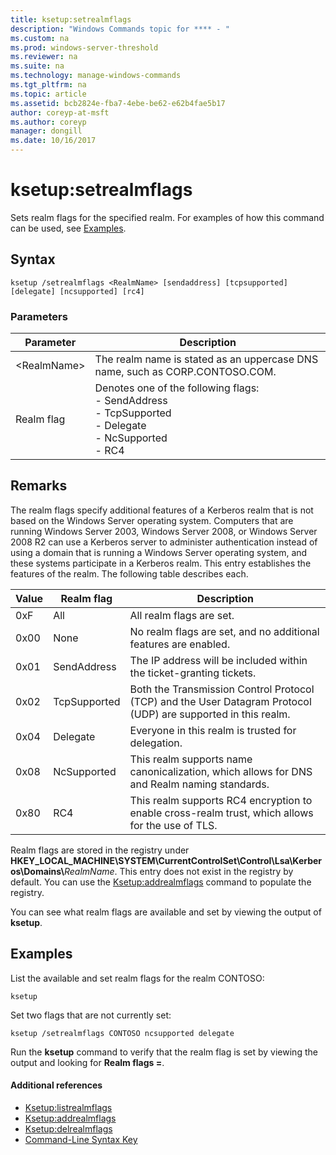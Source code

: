 ```yaml
---
title: ksetup:setrealmflags
description: "Windows Commands topic for **** - "
ms.custom: na
ms.prod: windows-server-threshold
ms.reviewer: na
ms.suite: na
ms.technology: manage-windows-commands
ms.tgt_pltfrm: na
ms.topic: article
ms.assetid: bcb2824e-fba7-4ebe-be62-e62b4fae5b17
author: coreyp-at-msft
ms.author: coreyp
manager: dongill
ms.date: 10/16/2017
---
```


# ksetup:setrealmflags



Sets realm flags for the specified realm. For examples of how this command can be used, see [Examples](#BKMK_Examples).

## Syntax

```
ksetup /setrealmflags <RealmName> [sendaddress] [tcpsupported] [delegate] [ncsupported] [rc4]
```

### Parameters

|Parameter|Description|
|---------|-----------|
|\<RealmName>|The realm name is stated as an uppercase DNS name, such as CORP.CONTOSO.COM.|
|Realm flag|Denotes one of the following flags:</br>-   SendAddress</br>-   TcpSupported</br>-   Delegate</br>-   NcSupported</br>-   RC4|

## Remarks

The realm flags specify additional features of a Kerberos realm that is not based on the Windows Server operating system. Computers that are running Windows Server 2003, Windows Server 2008, or Windows Server 2008 R2 can use a Kerberos server to administer authentication instead of using a domain that is running a Windows Server operating system, and these systems participate in a Kerberos realm. This entry establishes the features of the realm. The following table describes each.

|Value|Realm flag|Description|
|-----|----------|-----------|
|0xF|All|All realm flags are set.|
|0x00|None|No realm flags are set, and no additional features are enabled.|
|0x01|SendAddress|The IP address will be included within the ticket-granting tickets.|
|0x02|TcpSupported|Both the Transmission Control Protocol (TCP) and the User Datagram Protocol (UDP) are supported in this realm.|
|0x04|Delegate|Everyone in this realm is trusted for delegation.|
|0x08|NcSupported|This realm supports name canonicalization, which allows for DNS and Realm naming standards.|
|0x80|RC4|This realm supports RC4 encryption to enable cross-realm trust, which allows for the use of TLS.|

Realm flags are stored in the registry under **HKEY_LOCAL_MACHINE\SYSTEM\CurrentControlSet\Control\Lsa\Kerberos\Domains\\**<em>RealmName</em>. This entry does not exist in the registry by default. You can use the [Ksetup:addrealmflags](ksetup-addrealmflags.md) command to populate the registry.

You can see what realm flags are available and set by viewing the output of **ksetup**.

## <a name="BKMK_Examples"></a>Examples

List the available and set realm flags for the realm CONTOSO:
```
ksetup
```
Set two flags that are not currently set:
```
ksetup /setrealmflags CONTOSO ncsupported delegate
```
Run the **ksetup** command to verify that the realm flag is set by viewing the output and looking for **Realm flags =**.

#### Additional references

-   [Ksetup:listrealmflags](ksetup-listrealmflags.md)
-   [Ksetup:addrealmflags](ksetup-addrealmflags.md)
-   [Ksetup:delrealmflags](ksetup-delrealmflags.md)
-   [Command-Line Syntax Key](command-line-syntax-key.md)